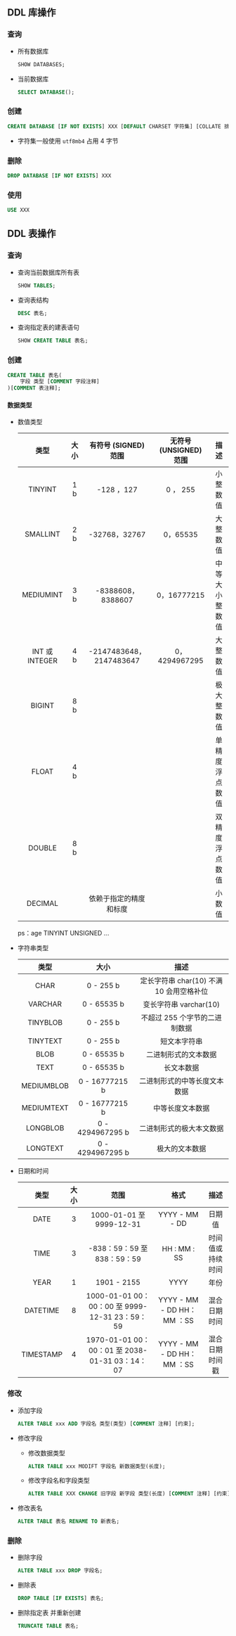 ## DDL 库操作

### 查询

- 所有数据库
  
  ```sql
  SHOW DATABASES;
  ```

- 当前数据库
  
  ```sql
  SELECT DATABASE();
  ```

### 创建

```sql
CREATE DATABASE [IF NOT EXISTS] XXX [DEFAULT CHARSET 字符集] [COLLATE 排序规则]
```

- 字符集一般使用 `utf8mb4` 占用 4 字节

### 删除

```sql
DROP DATABASE [IF NOT EXISTS] XXX
```

### 使用

```sql
USE XXX
```

## DDL 表操作

### 查询

- 查询当前数据库所有表
  
  ```sql
  SHOW TABLES;
  ```

- 查询表结构
  
  ```sql
  DESC 表名;
  ```

- 查询指定表的建表语句
  
  ```sql
  SHOW CREATE TABLE 表名;
  ```

### 创建

```sql
CREATE TABLE 表名(
    字段 类型 [COMMENT 字段注释]
)[COMMENT 表注释];
```

#### 数据类型

- 数值类型
  
  | 类型            | 大小  | 有符号 (SIGNED) 范围        | 无符号 (UNSIGNED) 范围 | 描述      |
  |:-------------:|:---:|:----------------------:|:-----------------:|:-------:|
  | TINYINT       | 1 b | -128 ，127              | 0 ， 255           | 小整数值    |
  | SMALLINT      | 2 b | -32768，32767           | 0，65535           | 大整数值    |
  | MEDIUMINT     | 3 b | -8388608，8388607       | 0，16777215        | 中等大小整数值 |
  | INT 或 INTEGER | 4 b | -2147483648，2147483647 | 0，4294967295      | 大整数值    |
  | BIGINT        | 8 b |                        |                   | 极大整数值   |
  | FLOAT         | 4 b |                        |                   | 单精度浮点数值 |
  | DOUBLE        | 8 b |                        |                   | 双精度浮点数值 |
  | DECIMAL       |     | 依赖于指定的精度和标度            |                   | 小数值     |
  
  ps：age TINYINT UNSIGNED ...

- 字符串类型
  
  | 类型         | 大小               | 描述                          |
  |:----------:|:----------------:|:---------------------------:|
  | CHAR       | 0 - 255 b        | 定长字符串 char(10) 不满 10 会用空格补位 |
  | VARCHAR    | 0 - 65535 b      | 变长字符串 varchar(10)           |
  | TINYBLOB   | 0 - 255 b        | 不超过 255 个字节的二进制数据           |
  | TINYTEXT   | 0 - 255 b        | 短文本字符串                      |
  | BLOB       | 0 - 65535 b      | 二进制形式的文本数据                  |
  | TEXT       | 0 - 65535 b      | 长文本数据                       |
  | MEDIUMBLOB | 0 - 16777215 b   | 二进制形式的中等长度文本数据              |
  | MEDIUMTEXT | 0 - 16777215 b   | 中等长度文本数据                    |
  | LONGBLOB   | 0 - 4294967295 b | 二进制形式的极大本文数据                |
  | LONGTEXT   | 0 - 4294967295 b | 极大的文本数据                     |

- 日期和时间
  
  | 类型        | 大小  | 范围                                        | 格式                       | 描述       |
  |:---------:|:---:|:-----------------------------------------:|:------------------------:|:--------:|
  | DATE      | 3   | 1000-01-01 至 9999-12-31                   | YYYY - MM - DD           | 日期值      |
  | TIME      | 3   | -838：59：59 至 838：59：59                    | HH : MM : SS             | 时间值或持续时间 |
  | YEAR      | 1   | 1901 - 2155                               | YYYY                     | 年份       |
  | DATETIME  | 8   | 1000-01-01 00：00：00 至 9999-12-31 23：59：59 | YYYY - MM - DD HH：MM ：SS | 混合日期时间   |
  | TIMESTAMP | 4   | 1970-01-01 00：00：01 至 2038-01-31 03：14：07 | YYYY - MM - DD HH：MM ：SS | 混合日期时间戳  |

### 修改

- 添加字段
  
  ```sql
  ALTER TABLE xxx ADD 字段名 类型(类型) [COMMENT 注释] [约束];
  ```

- 修改字段
  
  - 修改数据类型
    
    ```sql
    ALTER TABLE xxx MODIFT 字段名 新数据类型(长度);
    ```
  
  - 修改字段名和字段类型
    
    ```sql
    ALTER TABLE XXX CHANGE 旧字段 新字段 类型(长度) [COMMENT 注释] [约束];
    ```

- 修改表名
  
  ```sql
  ALTER TABLE 表名 RENAME TO 新表名;
  ```

### 删除

- 删除字段
  
  ```sql
  ALTER TABLE xxx DROP 字段名;
  ```

- 删除表
  
  ```sql
  DROP TABLE [IF EXISTS] 表名;
  ```

- 删除指定表 并重新创建
  
  ```sql
  TRUNCATE TABLE 表名;
  ```


